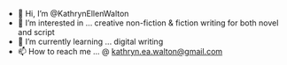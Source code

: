 - 👋 Hi, I’m @KathrynEllenWalton
- 👀 I’m interested in ... creative non-fiction & fiction writing for both novel and script
- 🌱 I’m currently learning ... digital writing 
- 📫 How to reach me ... @ kathryn.ea.walton@gmail.com

<!---
KathrynEllenWalton/KathrynEllenWalton is a ✨ special ✨ repository because its `README.md` (this file) appears on your GitHub profile.
You can click the Preview link to take a look at your changes.
--->
